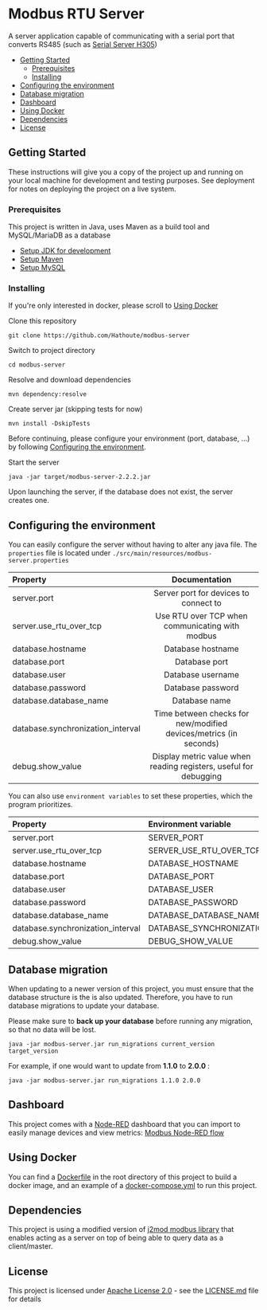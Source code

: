 # Modbus RTU Server

A server application capable of communicating with a serial port that
converts RS485 (such as [Serial Server H305](https://www.holykell.com/products/Serial_Server_H305.html))

- [Getting Started](#getting-started)
    - [Prerequisites](#prerequisites)
    - [Installing](#installing)
- [Configuring the environment](#configuring-the-environment)
- [Database migration](#database-migration)
- [Dashboard](#dashboard)
- [Using Docker](#using-docker)
- [Dependencies](#dependencies)
- [License](#license)

## Getting Started

These instructions will give you a copy of the project up and running on
your local machine for development and testing purposes. See deployment
for notes on deploying the project on a live system.

### Prerequisites

This project is written in Java, uses Maven as a build tool and MySQL/MariaDB as a database
- [Setup JDK for development](https://www.geeksforgeeks.org/download-and-install-java-development-kit-jdk-on-windows-mac-and-linux/)
- [Setup Maven](https://maven.apache.org/guides/getting-started/windows-prerequisites.html)
- [Setup MySQL](https://overiq.com/installing-mysql-windows-linux-and-mac/)

### Installing

If you're only interested in docker, please scroll to [Using Docker](#using-docker)

Clone this repository

    git clone https://github.com/Hathoute/modbus-server

Switch to project directory

    cd modbus-server

Resolve and download dependencies 

    mvn dependency:resolve

Create server jar (skipping tests for now)

    mvn install -DskipTests

Before continuing, please configure your environment (port, database, ...) by following
[Configuring the environment](#configuring-the-environment).

Start the server

    java -jar target/modbus-server-2.2.2.jar

Upon launching the server, if the database does not exist, the server creates one.

## Configuring the environment

You can easily configure the server without having to alter any java file.
The `properties` file is located under `./src/main/resources/modbus-server.properties`

| Property                          |                           Documentation                           |
|:----------------------------------|:-----------------------------------------------------------------:|
| server.port                       |               Server port for devices to connect to               |
| server.use_rtu_over_tcp           |          Use RTU over TCP when communicating with modbus          |
| database.hostname                 |                         Database hostname                         |
| database.port                     |                           Database port                           |
| database.user                     |                         Database username                         |
| database.password                 |                         Database password                         |
| database.database_name            |                           Database name                           |
| database.synchronization_interval | Time between checks for new/modified devices/metrics (in seconds) |
| debug.show_value                  | Display metric value when reading registers, useful for debugging |

You can also use `environment variables` to set these properties, which the program
prioritizes.

| Property                          | Environment variable              |
|:----------------------------------|:----------------------------------|
| server.port                       | SERVER_PORT                       |
| server.use_rtu_over_tcp           | SERVER_USE_RTU_OVER_TCP           |
| database.hostname                 | DATABASE_HOSTNAME                 |
| database.port                     | DATABASE_PORT                     |
| database.user                     | DATABASE_USER                     |
| database.password                 | DATABASE_PASSWORD                 |
| database.database_name            | DATABASE_DATABASE_NAME            |
| database.synchronization_interval | DATABASE_SYNCHRONIZATION_INTERVAL |
| debug.show_value                  | DEBUG_SHOW_VALUE                  |

## Database migration

When updating to a newer version of this project, you must ensure that the database structure is the 
is also updated. Therefore, you have to run database migrations to update your database.

Please make sure to **back up your database** before running any migration, so that no data will be lost.

    java -jar modbus-server.jar run_migrations current_version target_version

For example, if one would want to update from **1.1.0** to **2.0.0** :

    java -jar modbus-server.jar run_migrations 1.1.0 2.0.0

## Dashboard

This project comes with a [Node-RED](https://nodered.org/) dashboard that you can import to
easily manage devices and view metrics: [Modbus Node-RED flow](node-red-flow.json)

## Using Docker

You can find a [Dockerfile](Dockerfile) in the root directory 
of this project to build a docker image, and an example of a [docker-compose.yml](docker-compose.yml)
to run this project.

## Dependencies

This project is using a modified version of [j2mod modbus library](https://github.com/steveohara/j2mod)
that enables acting as a server on top of being able to query data as a client/master.

## License

This project is licensed under [Apache License 2.0](LICENSE) - see the [LICENSE.md](LICENSE) file for
details